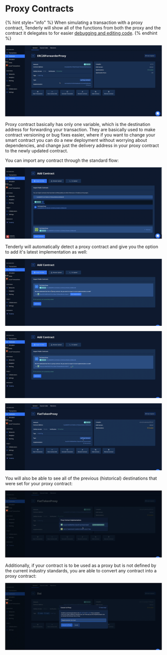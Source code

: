 # Proxy Contracts

{% hint style="info" %}
When simulating a transaction with a proxy contract, Tenderly will show all of the functions from both the proxy and the contract it delegates to for easier [debugging and editing code](../../debugger/how-to-use-tenderly-debugger/).
{% endhint %}

![](<../../.gitbook/assets/Screenshot 2021-10-14 at 16.17.04.png>)

Proxy contract basically has only one variable, which is the destination address for forwarding your transaction. They are basically used to make contract versioning or bug fixes easier, where if you want to change your smart contract you can do a new deployment without worrying about dependencies, and change just the delivery address in your proxy contract to the newly updated contract.

You can import any contract through the standard flow:

![](<../../.gitbook/assets/Screenshot 2021-10-14 at 16.23.09.png>)

Tenderly will automatically detect a proxy contract and give you the option to add it's latest implementation as well:

![](<../../.gitbook/assets/Screenshot 2021-10-14 at 16.24.23.png>)

![](<../../.gitbook/assets/Screenshot 2021-10-14 at 16.25.05.png>)

![](<../../.gitbook/assets/Screenshot 2021-10-14 at 16.25.42.png>)

You will also be able to see all of the previous (historical) destinations that were set for your proxy contract:

![](<../../.gitbook/assets/Screenshot 2021-10-14 at 16.26.29.png>)

Additionally, if your contract is to be used as a proxy but is not defined by the current industry standards, you are able to convert any contract into a proxy contract:

![](<../../.gitbook/assets/Screenshot 2021-10-14 at 16.28.13.png>)
